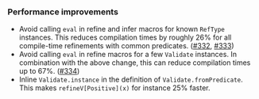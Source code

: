 ### Performance improvements

* Avoid calling `eval` in refine and infer macros for known `RefType`
  instances. This reduces compilation times by roughly 26% for all
  compile-time refinements with common predicates.
  ([#332][#332], [#333][#333])
* Avoid calling `eval` in refine macros for a few `Validate` instances.
  In combination with the above change, this can reduce compilation times
  up to 67%. ([#334][#334])
* Inline `Validate.instance` in the definition of `Validate.fromPredicate`.
  This makes `refineV[Positive](x)` for instance 25% faster.

[#332]: https://github.com/fthomas/refined/pull/332
[#333]: https://github.com/fthomas/refined/pull/333
[#334]: https://github.com/fthomas/refined/pull/334
[#335]: https://github.com/fthomas/refined/pull/335
